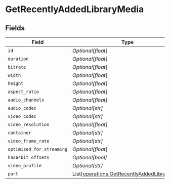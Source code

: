 # GetRecentlyAddedLibraryMedia


## Fields

| Field                                                                                                  | Type                                                                                                   | Required                                                                                               | Description                                                                                            | Example                                                                                                |
| ------------------------------------------------------------------------------------------------------ | ------------------------------------------------------------------------------------------------------ | ------------------------------------------------------------------------------------------------------ | ------------------------------------------------------------------------------------------------------ | ------------------------------------------------------------------------------------------------------ |
| `id`                                                                                                   | *Optional[float]*                                                                                      | :heavy_minus_sign:                                                                                     | N/A                                                                                                    | 120345                                                                                                 |
| `duration`                                                                                             | *Optional[float]*                                                                                      | :heavy_minus_sign:                                                                                     | N/A                                                                                                    | 7474422                                                                                                |
| `bitrate`                                                                                              | *Optional[float]*                                                                                      | :heavy_minus_sign:                                                                                     | N/A                                                                                                    | 3623                                                                                                   |
| `width`                                                                                                | *Optional[float]*                                                                                      | :heavy_minus_sign:                                                                                     | N/A                                                                                                    | 1920                                                                                                   |
| `height`                                                                                               | *Optional[float]*                                                                                      | :heavy_minus_sign:                                                                                     | N/A                                                                                                    | 804                                                                                                    |
| `aspect_ratio`                                                                                         | *Optional[float]*                                                                                      | :heavy_minus_sign:                                                                                     | N/A                                                                                                    | 2.35                                                                                                   |
| `audio_channels`                                                                                       | *Optional[float]*                                                                                      | :heavy_minus_sign:                                                                                     | N/A                                                                                                    | 6                                                                                                      |
| `audio_codec`                                                                                          | *Optional[str]*                                                                                        | :heavy_minus_sign:                                                                                     | N/A                                                                                                    | ac3                                                                                                    |
| `video_codec`                                                                                          | *Optional[str]*                                                                                        | :heavy_minus_sign:                                                                                     | N/A                                                                                                    | h264                                                                                                   |
| `video_resolution`                                                                                     | *Optional[float]*                                                                                      | :heavy_minus_sign:                                                                                     | N/A                                                                                                    | 1080                                                                                                   |
| `container`                                                                                            | *Optional[str]*                                                                                        | :heavy_minus_sign:                                                                                     | N/A                                                                                                    | mp4                                                                                                    |
| `video_frame_rate`                                                                                     | *Optional[str]*                                                                                        | :heavy_minus_sign:                                                                                     | N/A                                                                                                    | 24p                                                                                                    |
| `optimized_for_streaming`                                                                              | *Optional[float]*                                                                                      | :heavy_minus_sign:                                                                                     | N/A                                                                                                    | 0                                                                                                      |
| `has64bit_offsets`                                                                                     | *Optional[bool]*                                                                                       | :heavy_minus_sign:                                                                                     | N/A                                                                                                    |                                                                                                        |
| `video_profile`                                                                                        | *Optional[str]*                                                                                        | :heavy_minus_sign:                                                                                     | N/A                                                                                                    | high                                                                                                   |
| `part`                                                                                                 | List[[operations.GetRecentlyAddedLibraryPart](../../models/operations/getrecentlyaddedlibrarypart.md)] | :heavy_minus_sign:                                                                                     | N/A                                                                                                    |                                                                                                        |